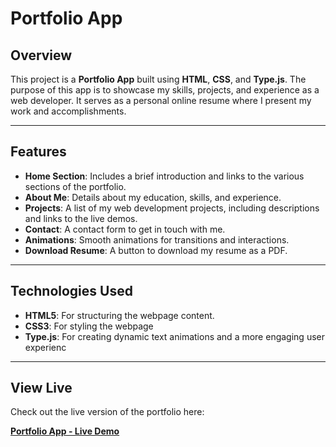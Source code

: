
<h1>Portfolio App</h1>
<h2>Overview</h2>
<p>
    This project is a <strong>Portfolio App</strong> built using <strong>HTML</strong>, <strong>CSS</strong>, and <strong>Type.js</strong>. 
    The purpose of this app is to showcase my skills, projects, and experience as a web developer. It serves as a personal online resume 
    where I present my work and accomplishments. 
</p>
<hr>
<h2>Features</h2>
<ul>
    <li><strong>Home Section</strong>: Includes a brief introduction and links to the various sections of the portfolio.</li>
    <li><strong>About Me</strong>: Details about my education, skills, and experience.</li>
    <li><strong>Projects</strong>: A list of my web development projects, including descriptions and links to the live demos.</li>
    <li><strong>Contact</strong>: A contact form to get in touch with me.</li>
    <li><strong>Animations</strong>: Smooth animations for transitions and interactions.</li>
    <li><strong>Download Resume</strong>: A button to download my resume as a PDF.</li>
</ul>
<hr>
<h2>Technologies Used</h2>
<ul>
    <li><strong>HTML5</strong>: For structuring the webpage content.</li>
    <li><strong>CSS3</strong>: For styling the webpage</li>
    <li><strong>Type.js</strong>: For creating dynamic text animations and a more engaging user experienc</li>
</ul>
<hr>
<h2>View Live</h2>
<p>Check out the live version of the portfolio here:</p>
<p>
    <a href="https://kartik-sonar123.github.io/portfolio/" target="_blank"><strong>Portfolio App - Live Demo</strong></a>
</p>

